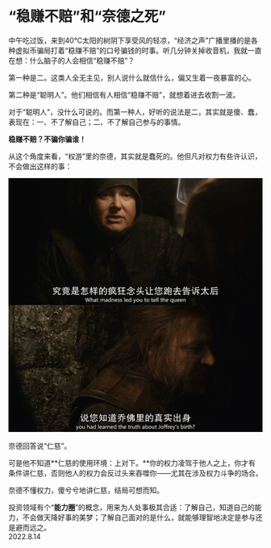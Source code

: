 # “稳赚不赔”和“奈德之死”
   
中午吃过饭，来到40℃太阳的树阴下享受风的轻凉，“经济之声”广播里播的是各种虚拟币骗局打着“稳赚不赔”的口号骗钱的时事。听几分钟关掉收音机，我就一直在想：什么脑子的人会相信“稳赚不赔”？   
   
第一种是二。这类人全无主见，别人说什么就信什么，偏又生着一夜暴富的心。   
   
第二种是“聪明人”。他们相信有人相信“稳赚不赔”，就想着进去收割一波。   
   
对于“聪明人”，没什么可说的。而第一种人，好听的说法是二，其实就是傻、蠢，表现在：一、不了解自己；二、不了解自己参与的事情。   
   
**稳赚不赔？不骗你骗谁！**   
   
从这个角度来看，“权游”里的奈德，其实就是蠢死的。他但凡对权力有些许认识，不会做出这样的事：   
   
![wzws_got](..\Images\wzws_got.png)   
   
奈德回答说“仁慈”。   
   
可是他不知道**仁慈的使用环境：上对下。**你的权力凌驾于他人之上，你才有条件讲仁慈，否则他人的权力会反过头来吞噬你——尤其在涉及权力斗争的场合。   
   
奈德不懂权力，傻兮兮地讲仁慈，结局可想而知。   
   
投资领域有个“**能力圈**”的概念，用来为人处事极其合适：了解自己，知道自己的能力，不会做天降好事的美梦；了解自己面对的是什么，就能够理智地决定是参与还是避而远之。   
2022.8.14
